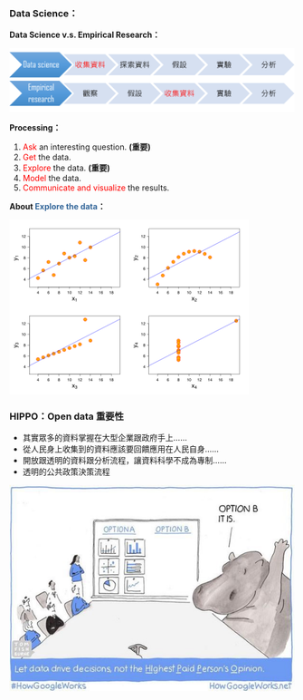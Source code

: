 ### Data Science：

**Data Science v.s. Empirical Research：**

![](assets/DataScience.png)

**Processing：**

1. <font color="red">Ask</font> an interesting question. **\(重要\)**
2. <font color="red">Get</font> the data.
3. <font color="red">Explore</font> the data. **\(重要\)**
4. <font color="red">Model</font> the data.
5. <font color="red">Communicate and visualize</font> the results.

**About <font color="#336699">Explore the data</font>：**

![](assets/ExploreData.png)

### HIPPO：Open data 重要性

* 其實眾多的資料掌握在大型企業跟政府手上……
* 從人民身上收集到的資料應該要回饋應用在人民自身……
* 開放跟透明的資料跟分析流程，讓資料科學不成為專制……
* 透明的公共政策決策流程

![](assets/Hippo.jpg)
